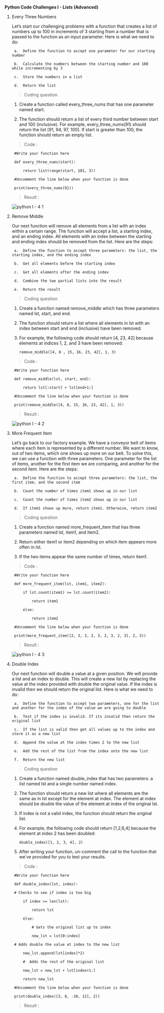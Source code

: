 **Python Code Challenges I - Lists (Advanced)**

1. Every Three Numbers

    Let’s start our challenging problems with a function that creates a list of numbers up to 100 in increments of 3 starting from a number that is passed to the function as an input parameter. Here is what we need to do:

        a.  Define the function to accept one parameter for our starting number

        b.  Calculate the numbers between the starting number and 100 while incrementing by 3

        c.  Store the numbers in a list

        d.  Return the list

    >   Coding question

    1.  Create a function called every_three_nums that has one parameter named start.

    2.  The function should return a list of every third number between start and 100 (inclusive). For example, every_three_nums(91) should return the list [91, 94, 97, 100]. If start is greater than 100, the function should return an empty list.

    >   Code :

        #Write your function here

        def every_three_nums(start):

            return list(range(start, 101, 3))

        #Uncomment the line below when your function is done

        print(every_three_nums(91))

    >   Result  :

      ![python I - 4 1](https://user-images.githubusercontent.com/74751990/191417206-68ec8efd-d01e-4877-9c74-0ede35fc3104.jpg)

2. Remove Middle

    Our next function will remove all elements from a list with an index within a certain range. The function will accept a list, a starting index, and an ending index. All elements with an index between the starting and ending index should be removed from the list. Here are the steps:

        a.  Define the function to accept three parameters: the list, the starting index, and the ending index

        b.  Get all elements before the starting index

        c.  Get all elements after the ending index

        d.  Combine the two partial lists into the result

        e.  Return the result

    >   Coding question

    1.  Create a function named remove_middle which has three parameters named lst, start, and end.

    2.  The function should return a list where all elements in lst with an index between start and end (inclusive) have been removed.

    3.  For example, the following code should return [4, 23, 42] because elements at indices 1, 2, and 3 have been removed:

            remove_middle([4, 8 , 15, 16, 23, 42], 1, 3)

    >   Code :

        #Write your function here
    
        def remove_middle(lst, start, end):
    
            return lst[:start] + lst[end+1:]

        #Uncomment the line below when your function is done

        print(remove_middle([4, 8, 15, 16, 23, 42], 1, 3))

    >   Result  :

      ![python I - 4 2](https://user-images.githubusercontent.com/74751990/191763362-8257f144-8929-4b40-93c9-a8075f80c488.jpg)

3. More Frequent Item

    Let’s go back to our factory example. We have a conveyor belt of items where each item is represented by a different number. We want to know, out of two items, which one shows up more on our belt. To solve this, we can use a function with three parameters. One parameter for the list of items, another for the first item we are comparing, and another for the second item. Here are the steps:

        a.  Define the function to accept three parameters: the list, the first item, and the second item

        b.  Count the number of times item1 shows up in our list

        c.  Count the number of times item2 shows up in our list

        d.  If item1 shows up more, return item1. Otherwise, return item2

    >   Coding question

    1.  Create a function named more_frequent_item that has three parameters named lst, item1, and item2.

    2.  Return either item1 or item2 depending on which item appears more often in lst.

    3.  If the two items appear the same number of times, return item1.

    >   Code :

        #Write your function here

        def more_frequent_item(lst, item1, item2):
 
            if lst.count(item1) >= lst.count(item2):

                return item1

            else:

                return item2

        #Uncomment the line below when your function is done

        print(more_frequent_item([2, 3, 3, 2, 3, 2, 3, 2, 3], 2, 3))

    >   Result  :

      ![python I - 4 3](https://user-images.githubusercontent.com/74751990/191766378-2d8f60d2-e6ec-4fac-a88b-0ee4905c90f1.jpg)

4. Double Index

    Our next function will double a value at a given position. We will provide a list and an index to double. This will create a new list by replacing the value at the index provided with double the original value. If the index is invalid then we should return the original list. Here is what we need to do:

        a.  Define the function to accept two parameters, one for the list and another for the index of the value we are going to double

        b.  Test if the index is invalid. If its invalid then return the original list

        c.  If the list is valid then get all values up to the index and store it as a new list

        d.  Append the value at the index times 2 to the new list

        e.  Add the rest of the list from the index onto the new list

        f.  Return the new list

    >   Coding question

    1.  Create a function named double_index that has two parameters: a list named lst and a single number named index.

    2.  The function should return a new list where all elements are the same as in lst except for the element at index. The element at index should be double the value of the element at index of the original lst.

    3.  If index is not a valid index, the function should return the original list.

    4.  For example, the following code should return [1,2,6,4] because the element at index 2 has been doubled:

            double_index([1, 2, 3, 4], 2)

    5.  After writing your function, un-comment the call to the function that we’ve provided for you to test your results.

    >   Code :

        #Write your function here

        def double_index(lst, index):

        # Checks to see if index is too big

            if index >= len(lst):

                return lst

            else:

                # Gets the original list up to index

                new_lst = lst[0:index]

        # Adds double the value at index to the new list 

            new_lst.append(lst[index]*2)

            #  Adds the rest of the original list

            new_lst = new_lst + lst[index+1:]

            return new_lst

        #Uncomment the line below when your function is done

        print(double_index([3, 8, -10, 12], 2))

    >   Result  :




